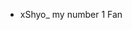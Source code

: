 - xShyo_  my number 1 Fan

<!---
xRedDev/xRedDev is a ✨ special ✨ repository because its `README.md` (this file) appears on your GitHub profile.
You can click the Preview link to take a look at your changes.
--->
